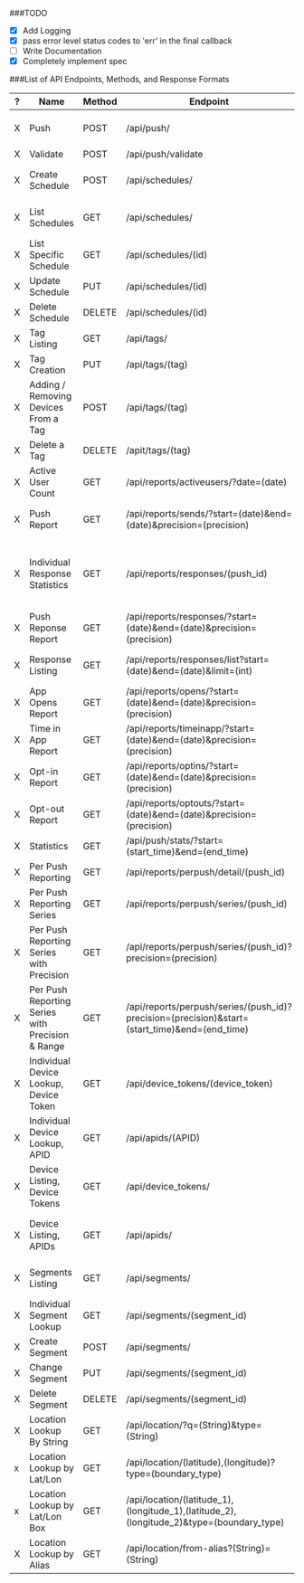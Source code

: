 ###TODO

- [x] Add Logging
- [x] pass error level status codes to 'err' in the final callback
- [ ] Write Documentation
- [x] Completely implement spec
  
###List of API Endpoints, Methods, and Response Formats

| ? | Name | Method | Endpoint  | Reponse Format   |
| ------------ | ---- | ------ | --------- | ---------------  |
| X | Push | POST | /api/push/ | { "ok" : boolean, "operation_id" : UUID, "push_ids" : [] }  |
| X | Validate | POST | /api/push/validate | Rely on Status Codes. |
| X | Create Schedule | POST | /api/schedules/ | { "ok":boolean, "operation_id" : UUID, "schedule_urls" : [] } |
| X | List Schedules | GET | /api/schedules/ | { "ok":boolean, "count" : integer, "schedules" : [] } |
| X | List Specific Schedule | GET | /api/schedules/(id) | { "name" : String, "schedule" : {}, "push" : {} } |
| X | Update Schedule | PUT | /api/schedules/(id) | { "ok": boolean, "operation_id" : UUID } |
| X | Delete Schedule | DELETE | /api/schedules/(id) | Rely on Status Codes |
| X | Tag Listing | GET | /api/tags/ | { "tags": [] } |
| X | Tag Creation | PUT | /api/tags/(tag) | Rely on Status Code. |
| X | Adding / Removing Devices From a Tag | POST | /api/tags/(tag) | Rely on Status Code. |
| X | Delete a Tag | DELETE | /apit/tags/(tag) | Rely on Status Code. |
| X | Active User Count | GET | /api/reports/activeusers/?date=(date) | { "android" : integer, "ios" : integer } |
| X | Push Report | GET | /api/reports/sends/?start=(date)&end=(date)&precision=(precision) | { "sends" : [], "next_page" : String, "prev_page" : String }
| X | Individual Response Statistics | GET | /api/reports/responses/(push_id) | { "push_uuid": UUID , "direct_responses": integer , "sends": integer , "push_type": "UNICAST_PUSH", "push_time": Date() } |
| X | Push Reponse Report | GET | /api/reports/responses/?start=(date)&end=(date)&precision=(precision) | { "responses" : [], "next_page" : String, "prev_page" : String }
| X | Response Listing | GET | /api/reports/responses/list?start=(date)&end=(date)&limit=(int) | { "pushes" : [], "next_page" : String, "prev_page" : String }
| X | App Opens Report | GET | /api/reports/opens/?start=(date)&end=(date)&precision=(precision) | { "opens" : [] , "next_page" : String, "prev_page" : String }
| X | Time in App Report | GET | /api/reports/timeinapp/?start=(date)&end=(date)&precision=(precision) | "timeinapp" : [], "next_page" : String, "prev_page" : String }
| X | Opt-in Report | GET | /api/reports/optins/?start=(date)&end=(date)&precision=(precision) | { "optins" : [], "next_page" : String, "prev_page" : String }
| X | Opt-out Report | GET | /api/reports/optouts/?start=(date)&end=(date)&precision=(precision) | { "optouts" : [] , "next_page" : String, "prev_page" : String }
| X | Statistics | GET | /api/push/stats/?start=(start_time)&end=(end_time) | Not documented. |
| X | Per Push Reporting | GET | /api/reports/perpush/detail/(push_id) | {} |
| X | Per Push Reporting Series | GET | /api/reports/perpush/series/(push_id) | {} |
| X | Per Push Reporting Series with Precision | GET | /api/reports/perpush/series/(push_id)?precision=(precision) | {} |
| X | Per Push Reporting Series with Precision & Range | GET | /api/reports/perpush/series/(push_id)?precision=(precision)&start=(start_time)&end=(end_time) | {} |
| X | Individual Device Lookup, Device Token | GET | /api/device_tokens/(device_token) | {} |
| X | Individual Device Lookup, APID | GET | /api/apids/(APID) | {} |
| X | Device Listing, Device Tokens | GET | /api/device_tokens/ | { "device_tokens" : [], "next_page" : String, "device_tokens_count" : integer }
| X | Device Listing, APIDs | GET | /api/apids/ | { "apids" : [], "next_page" : String, "device_tokens_count" : integer }
| X | Segments Listing | GET | /api/segments/ | { "segments" : [], "next_page" : String, "prev_page" : String }
| X | Individual Segment Lookup | GET | /api/segments/(segment_id) | {} |
| X | Create Segment | POST | /api/segments/ | Rely on Status Codes |
| X | Change Segment | PUT | /api/segments/(segment_id) | Rely on Status Codes. |
| X | Delete Segment | DELETE | /api/segments/(segment_id) | Rely on Status Codes. |
| X | Location Lookup By String | GET | /api/location/?q=(String)&type=(String) | { "features" : [] } |
| x | Location Lookup by Lat/Lon | GET | /api/location/(latitude),(longitude)?type=(boundary_type) | { "features" : [] } |
| x | Location Lookup by Lat/Lon Box | GET | /api/location/(latitude_1),(longitude_1),(latitude_2),(longitude_2)&type=(boundary_type) | { "features" : [] } |
| X | Location Lookup by Alias | GET | /api/location/from-alias?(String)=(String) | {} |

